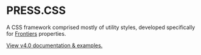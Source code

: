 # PRESS.CSS

A CSS framework comprised mostly of utility styles, developed specifically for [Frontiers](https://frontiersusa.org) properties.

[View v4.0 documentation & examples.](https://www.notion.so/gracetogo/Press-css-Documentation-b98cbe3dc46d4b9d93ea3acfc7c083a3)
